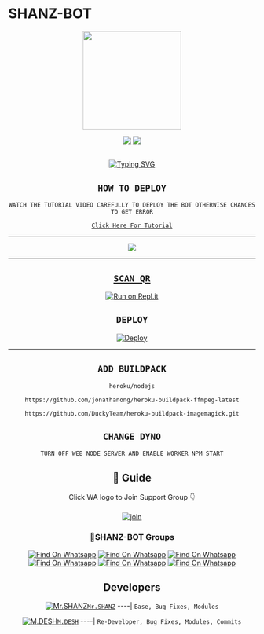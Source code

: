 # SHANZ-BOT

<div align="center">
  <img border-radius: 15px src="https://telegra.ph/file/ac3f9fb4fec9456d8625d.jpg" width="200" height="200"/>

<p align="center">
  <a href="https://www.facebook.com/mr.shanz3"><img src="https://img.shields.io/badge/Facebook-E4405F?style=for-the-badge&logo=facebook&logoColor=blue"/> 
  <a href="https://wa.me/94725292890"><img src="https://img.shields.io/badge/WhatsApp-25D366?style=for-the-badge&logo=whatsapp&logoColor=white" />
</p>

## <!-- Typing SVG -->
<p align="center">
    <a href="https://git.io/J0hKr">
        <img
        src="https://readme-typing-svg.herokuapp.com?size=30&width=800&lines=SHANZ+BOT+Is+A+Modified+Version+Of;Eva+By+SHANZ;We+Have+Cloned+The+Project+And+Added;Some+More+Things."
            alt="Typing SVG"
        />
    </a>
</p>

## ```HOW TO DEPLOY```
`WATCH THE TUTORIAL VIDEO CAREFULLY TO DEPLOY THE BOT OTHERWISE CHANCES TO GET ERROR`

[`Click Here For Tutorial`](https://youtube.com/channel/UCX9GuKbYYWJ80O3Kymkn3Uw)

----------

<p align="center">
  <a href="https://youtube.com/channel/UCX9GuKbYYWJ80O3Kymkn3Uw"><img src="https://telegra.ph/file/8a0101874470d88bdaa20.jpg" />
</p>

-------


## `SCAN QR`

[![Run on Repl.it](https://repl.it/badge/github/quiec/whatsAlfa)](https://replit.com/@AjmalAchu123/Wizard-Ser-Qr-test)

## `DEPLOY`

[![Deploy](https://www.herokucdn.com/deploy/button.svg)](https://dashboard.heroku.com/new-app) 

----------


## `ADD BUILDPACK`

```
heroku/nodejs
```
```
https://github.com/jonathanong/heroku-buildpack-ffmpeg-latest
```
```
https://github.com/DuckyTeam/heroku-buildpack-imagemagick.git
```

## `CHANGE DYNO`

`TURN OFF WEB NODE SERVER AND ENABLE WORKER NPM START`

</p>

## 📢 Guide
Click WA logo to Join Support Group 👇
    <br>
<br>
  [![join](https://github.com/Alien-alfa/PublicBot/blob/main/wlogo.svg.png)](https://chat.whatsapp.com/IdiOlEAsYiNFZ8Y4lXMYqe)
  <div align="center">

### 📑SHANZ-BOT Groups

[![Find On Whatsapp ](https://img.shields.io/badge/MUSIC-BOT1-red.svg)](https://chat.whatsapp.com/IdiOlEAsYiNFZ8Y4lXMYqe)
[![Find On Whatsapp ](https://img.shields.io/badge/MUSIC-BOT2-blue.svg)](https://chat.whatsapp.com/DHzjhDeAvh826Qm7AzbTbd)
[![Find On Whatsapp ](https://img.shields.io/badge/MUSIC-BOT3-blue.svg)](https://chat.whatsapp.com/DtUxi2kNRFgDwKySvSlIyo)
[![Find On Whatsapp ](https://img.shields.io/badge/MUSIC-BOT4-blue.svg)](https://chat.whatsapp.com/E1Om4pyjfATJp44lDxpUEt)
[![Find On Whatsapp ](https://img.shields.io/badge/BOT-Lovers-purple.svg)](https://chat.whatsapp.com/JElbpfLJrnvI8M7Dq9xK99)
[![Find On Whatsapp ](https://img.shields.io/badge/Whatsapp-Bot-purple.svg)](https://chat.whatsapp.com/Il3gR86VHqnJQNV6N8d1yr)

## Developers
  <div align="center">
  
  [![Mr.SHANZ](https://telegra.ph/file/44803c372a66943890dfb.jpg)](https://github.com/SHANCER1)[`Mr.SHANZ`](https://github.com/SHANCER1)
----|
   `Base, Bug Fixes, Modules`

  [![M.DESH](https://telegra.ph/file/4a9b40791a09a31d93ff8.jpg)](https://github.com/Desitha1)[`M.DESH`](https://github.com/Desitha1)
----|
   `Re-Developer, Bug Fixes, Modules, Commits`



                                  
  </div
